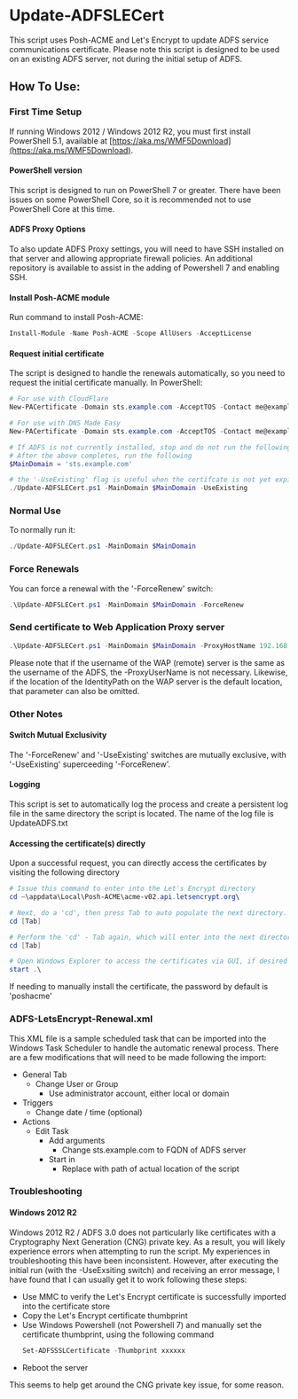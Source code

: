# Update-ADFSLECert
This script uses Posh-ACME and Let's Encrypt to update ADFS service communications certificate.  Please note this script is designed to be used on an existing ADFS server, not during the initial setup of ADFS.
## How To Use:

### First Time Setup

If running Windows 2012 / Windows 2012 R2, you must first install PowerShell 5.1, available at [https://aka.ms/WMF5Download](https://aka.ms/WMF5Download).

#### PowerShell version

This script is designed to run on PowerShell 7 or greater.  There have been issues on some PowerShell Core, so it is recommended not to use PowerShell Core at this time.  

#### ADFS Proxy Options

To also update ADFS Proxy settings, you will need to have SSH installed on that server and allowing appropriate firewall policies.  An additional repository is available to assist in the adding of Powershell 7 and enabling SSH.

#### Install Posh-ACME module

Run command to install Posh-ACME:
```powershell
Install-Module -Name Posh-ACME -Scope AllUsers -AcceptLicense
```

#### Request initial certificate
The script is designed to handle the renewals automatically, so you need to request the initial certificate manually.  In PowerShell:

```powershell
# For use with CloudFlare
New-PACertificate -Domain sts.example.com -AcceptTOS -Contact me@example.com -DnsPlugin Cloudflare -PluginArgs @{CFAuthEmail="me@example.com";CFAuthKey='xxx'}

# For use with DNS Made Easy
New-PACertificate -Domain sts.example.com -AcceptTOS -Contact me@example.com -DnsPlugin DMEasy -PluginArgs @{DMEKey="DNSKeyxxxxx";DMESecret=(ConvertTo-SecureString 'DNS-Secret-xxxxx' -AsPlainText -Force)}

# If ADFS is not currently installed, stop and do not run the following script until after ADFS is installed and working
# After the above completes, run the following
$MainDomain = 'sts.example.com'

# the '-UseExisting' flag is useful when the certifcate is not yet expired
./Update-ADFSLECert.ps1 -MainDomain $MainDomain -UseExisting
```
### Normal Use
To normally run it:

```powershell
./Update-ADFSLECert.ps1 -MainDomain $MainDomain
```

### Force Renewals

You can force a renewal with the '-ForceRenew' switch:

```powershell
.\Update-ADFSLECert.ps1 -MainDomain $MainDomain -ForceRenew
```

### Send certificate to Web Application Proxy server

```powershell
.\Update-ADFSLECert.ps1 -MainDomain $MainDomain -ProxyHostName 192.168.1.2 -ProxyUserName admin -ProxyIdentityPath "C:\Users\admin\.ssh\id_rsa"
```
Please note that if the username of the WAP (remote) server is the same as the username of the ADFS, the -ProxyUserName is not necessary.  Likewise, if the location of the IdentityPath on the WAP server is the default location, that parameter can also be omitted.

### Other Notes

#### Switch Mutual Exclusivity

The '-ForceRenew' and '-UseExisting' switches are mutually exclusive, with '-UseExisting' superceeding '-ForceRenew'.

#### Logging

This script is set to automatically log the process and create a persistent log file in the same directory the script is located.  The name of the log file is UpdateADFS.txt

#### Accessing the certificate(s) directly

Upon a successful request, you can directly access the certificates by visiting the following directory

```powershell
# Issue this command to enter into the Let's Encrypt directory
cd ~\appdata\Local\Posh-ACME\acme-v02.api.letsencrypt.org\

# Next, do a 'cd', then press Tab to auto populate the next directory.  This directory represents your account number.
cd [Tab]

# Perform the 'cd' - Tab again, which will enter into the next directory, which should be the name of the certificate you requested.
cd [Tab]

# Open Windows Explorer to access the certificates via GUI, if desired
start .\
```
If needing to manually install the certificate, the password by default is 'poshacme'

### ADFS-LetsEncrypt-Renewal.xml

This XML file is a sample scheduled task that can be imported into the Windows Task Scheduler to handle the automatic renewal process.  There are a few modifications that will need to be made following the import:
- General Tab
    - Change User or Group
        - Use administrator account, either local or domain
- Triggers
    - Change date / time (optional)
- Actions
    - Edit Task
        - Add arguments
            - Change sts.example.com to FQDN of ADFS server
        - Start in
            - Replace with path of actual location of the script

### Troubleshooting

#### Windows 2012 R2

Windows 2012 R2 / ADFS 3.0 does not particularly like certificates with a Cryptography Next Generation (CNG) private key.  As a result, you will likely experience errors when attempting to run the script.  My experiences in troubleshooting this have been inconsistent.  However, after executing the initial run (with the -UseExsiting switch) and receiving an error message, I have found that I can usually get it to work following these steps:
- Use MMC to verify the Let's Encrypt certificate is successfully imported into the certificate store
- Copy the Let's Encrypt certificate thumbprint
- Use Windows Powershell (not Powershell 7) and manually set the certificate thumbprint, using the following command
  ```powershell
  Set-ADFSSSLCertificate -Thumbprint xxxxxx
  ```
- Reboot the server

This seems to help get around the CNG private key issue, for some reason.
